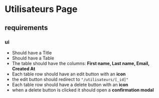 # Utilisateurs Page
## requirements
### ui
- Should have a Title
- Should have a Table
- The table should have the columns: **First name, Last name, Email, Created At** 
- Each table row should have an edit button with an **icon**
- the edit button should redirect to `"/utilisateurs/[_id]"`
- Each table row should have a delete button with an **icon**
- when a delete button is clicked it should open a **confirmation modal**
